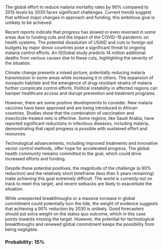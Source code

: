 The global effort to reduce malaria mortality rates by 90% compared to 2015 levels by 2030 faces significant challenges. Current trends suggest that without major changes in approach and funding, this ambitious goal is unlikely to be achieved.

Recent reports indicate that progress has slowed or even reversed in some areas due to funding cuts and the impact of the COVID-19 pandemic on health systems. The potential dissolution of USAID and cuts to foreign aid budgets by major donor countries pose a significant threat to ongoing malaria control efforts. An ISGlobal study predicts 14 million additional deaths from various causes due to these cuts, highlighting the severity of the situation.

Climate change presents a mixed picture, potentially reducing malaria transmission in some areas while increasing it in others. The expansion of mosquito habitats and the emergence of drug-resistant strains of malaria further complicate control efforts. Political instability in affected regions can hamper healthcare access and disrupt prevention and treatment programs.

However, there are some positive developments to consider. New malaria vaccines have been approved and are being introduced in African countries. Studies show that the combination of vaccination and insecticide-treated nets is effective. Some regions, like Saudi Arabia, have reported significant reductions in infectious diseases, including malaria, demonstrating that rapid progress is possible with sustained effort and resources.

Technological advancements, including improved treatments and innovative vector control methods, offer hope for accelerated progress. The global health community remains committed to the goal, which could drive increased efforts and funding.

Despite these potential positives, the magnitude of the challenge (a 90% reduction) and the relatively short timeframe (less than 5 years remaining) make achieving this goal extremely difficult. The world is currently not on track to meet this target, and recent setbacks are likely to exacerbate the situation.

While unexpected breakthroughs or a massive increase in global commitment could potentially turn the tide, the weight of evidence suggests that achieving a 90% reduction by 2030 is unlikely. Good forecasters should put extra weight on the status quo outcome, which in this case points towards missing the target. However, the potential for technological breakthroughs and renewed global commitment keeps the possibility from being negligible.

### Probability: 15%